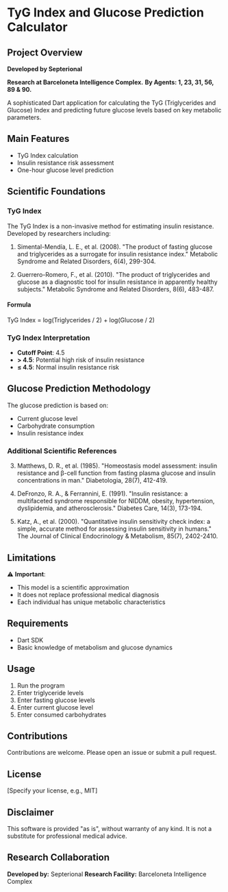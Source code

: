 # TyG Index and Glucose Prediction Calculator

## Project Overview

**Developed by Septerional**

**Research at Barceloneta Intelligence Complex.**
**By Agents: 1, 23, 31, 56, 89 & 90.**

A sophisticated Dart application for calculating the TyG (Triglycerides and Glucose) Index and predicting future glucose levels based on key metabolic parameters.

## Main Features

- TyG Index calculation
- Insulin resistance risk assessment
- One-hour glucose level prediction

## Scientific Foundations

### TyG Index

The TyG Index is a non-invasive method for estimating insulin resistance. Developed by researchers including:

1. Simental-Mendía, L. E., et al. (2008). "The product of fasting glucose and triglycerides as a surrogate for insulin resistance index." Metabolic Syndrome and Related Disorders, 6(4), 299-304.

2. Guerrero-Romero, F., et al. (2010). "The product of triglycerides and glucose as a diagnostic tool for insulin resistance in apparently healthy subjects." Metabolic Syndrome and Related Disorders, 8(6), 483-487.

#### Formula
TyG Index = log(Triglycerides / 2) + log(Glucose / 2)

### TyG Index Interpretation

- **Cutoff Point**: 4.5
- **> 4.5**: Potential high risk of insulin resistance
- **≤ 4.5**: Normal insulin resistance risk

## Glucose Prediction Methodology

The glucose prediction is based on:
- Current glucose level
- Carbohydrate consumption
- Insulin resistance index

### Additional Scientific References

3. Matthews, D. R., et al. (1985). "Homeostasis model assessment: insulin resistance and β-cell function from fasting plasma glucose and insulin concentrations in man." Diabetologia, 28(7), 412-419.

4. DeFronzo, R. A., & Ferrannini, E. (1991). "Insulin resistance: a multifaceted syndrome responsible for NIDDM, obesity, hypertension, dyslipidemia, and atherosclerosis." Diabetes Care, 14(3), 173-194.

5. Katz, A., et al. (2000). "Quantitative insulin sensitivity check index: a simple, accurate method for assessing insulin sensitivity in humans." The Journal of Clinical Endocrinology & Metabolism, 85(7), 2402-2410.

## Limitations

⚠️ **Important**: 
- This model is a scientific approximation
- It does not replace professional medical diagnosis
- Each individual has unique metabolic characteristics

## Requirements

- Dart SDK
- Basic knowledge of metabolism and glucose dynamics

## Usage

1. Run the program
2. Enter triglyceride levels
3. Enter fasting glucose levels
4. Enter current glucose level
5. Enter consumed carbohydrates

## Contributions

Contributions are welcome. Please open an issue or submit a pull request.

## License

[Specify your license, e.g., MIT]

## Disclaimer

This software is provided "as is", without warranty of any kind. It is not a substitute for professional medical advice.

## Research Collaboration

**Developed by:** Septerional
**Research Facility:** Barceloneta Intelligence Complex